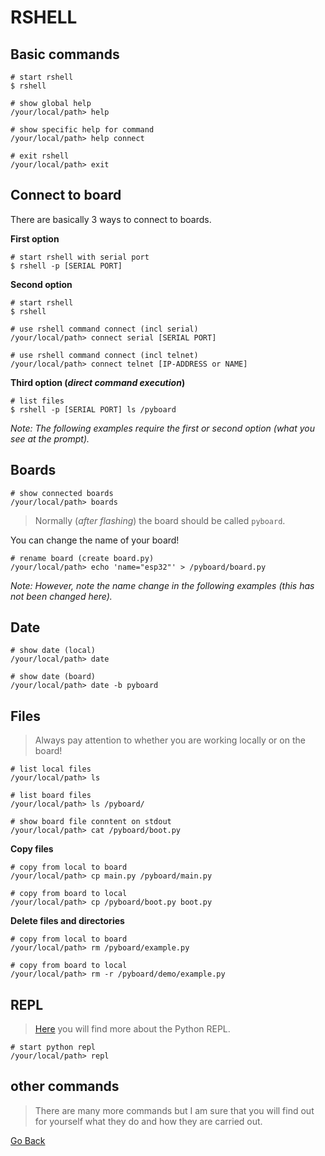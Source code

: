 # RSHELL

## Basic commands

```shell
# start rshell
$ rshell

# show global help
/your/local/path> help

# show specific help for command
/your/local/path> help connect

# exit rshell
/your/local/path> exit
```

## Connect to board

There are basically 3 ways to connect to boards.

**First option**

```shell
# start rshell with serial port
$ rshell -p [SERIAL PORT]
```

**Second option**

```shell
# start rshell
$ rshell

# use rshell command connect (incl serial)
/your/local/path> connect serial [SERIAL PORT]

# use rshell command connect (incl telnet)
/your/local/path> connect telnet [IP-ADDRESS or NAME]
```

**Third option (_direct command execution_)**

```shell
# list files
$ rshell -p [SERIAL PORT] ls /pyboard
```

_Note: The following examples require the first or second option (what you see at the prompt)._

## Boards

```shell
# show connected boards
/your/local/path> boards
```

> Normally (_after flashing_) the board should be called `pyboard`.

You can change the name of your board!

```shell
# rename board (create board.py)
/your/local/path> echo 'name="esp32"' > /pyboard/board.py
```

_Note: However, note the name change in the following examples (this has not been changed here)._

## Date

```shell
# show date (local)
/your/local/path> date

# show date (board)
/your/local/path> date -b pyboard
```

## Files

> Always pay attention to whether you are working locally or on the board!

```shell
# list local files
/your/local/path> ls

# list board files
/your/local/path> ls /pyboard/

# show board file conntent on stdout
/your/local/path> cat /pyboard/boot.py
```

**Copy files**

```shell
# copy from local to board
/your/local/path> cp main.py /pyboard/main.py

# copy from board to local
/your/local/path> cp /pyboard/boot.py boot.py
```

**Delete files and directories**

```shell
# copy from local to board
/your/local/path> rm /pyboard/example.py

# copy from board to local
/your/local/path> rm -r /pyboard/demo/example.py
```

## REPL

> [Here](../REPL/README.md) you will find more about the Python REPL.

```shell
# start python repl
/your/local/path> repl
```

## other commands

> There are many more commands but I am sure that you will find out for yourself what they do and how they are carried out.

[Go Back](https://github.com/Lupin3000/ESP)
